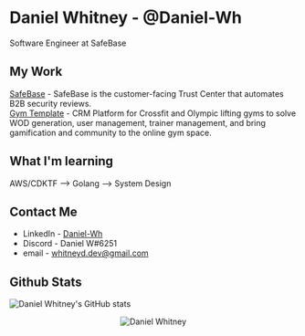 # Daniel Whitney - @Daniel-Wh

Software Engineer at SafeBase
<br/>
## My Work
[SafeBase](https://safebase.io) - SafeBase is the customer-facing Trust Center that automates B2B security reviews.
<br/>
[Gym Template](https://github.com/users/Daniel-Wh/projects/2) - CRM Platform for Crossfit and Olympic lifting gyms to solve WOD generation, user management, trainer management, and bring gamification and community to the online gym space. 

## What I'm learning

AWS/CDKTF --> Golang --> System Design

## Contact Me

- LinkedIn - [Daniel-Wh](https://www.linkedin.com/in/daniel-whitney-04a040139/)
- Discord - Daniel W#6251
- email - whitneyd.dev@gmail.com

## Github Stats

![Daniel Whitney's GitHub stats](https://github-readme-stats.vercel.app/api?username=daniel-wh&show_icons=true&theme=dark)

<p align="center"> <img src="https://komarev.com/ghpvc/?username=daniel-Wh" alt="Daniel Whitney" /> </p>
<!--
**Daniel-Wh/Daniel-WH** is a ✨ _special_ ✨ repository because its `README.md` (this file) appears on your GitHub profile.

Here are some ideas to get you started:

- 🔭 I’m currently working on ...
- 🌱 I’m currently learning ...
- 👯 I’m looking to collaborate on ...
- 🤔 I’m looking for help with ...
- 💬 Ask me about ...
- 📫 How to reach me: ...
- 😄 Pronouns: ...
- ⚡ Fun fact: ...
-->
